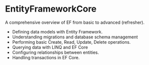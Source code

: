 # EntityFrameworkCore
A comprehensive overview of EF from basic to advanced (refresher).

* Defining data models with Entity Framework.
* Understanding migrations and database schema management
* Performing basic Create, Read, Update, Delete operations.
* Querying data with LINQ and EF Core
* Configuring relationships between entities.
* Handling transactions in EF Core.

